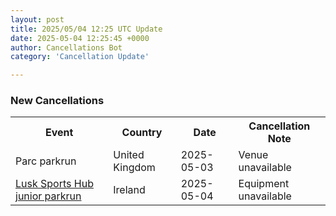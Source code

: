 ```yaml
---
layout: post
title: 2025/05/04 12:25 UTC Update
date: 2025-05-04 12:25:45 +0000
author: Cancellations Bot
category: 'Cancellation Update'

---
```


<h3>New Cancellations</h3>
<div class='hscrollable'>
<table style='width: 100%'>
    <tr>
        <th>Event</th>
        <th>Country</th>
        <th>Date</th>
        <th>Cancellation Note</th>
    </tr>
    <tr>
        <td>Parc parkrun</td>
        <td>United Kingdom</td>
        <td>2025-05-03</td>
        <td>Venue unavailable</td>
    </tr>
    <tr>
        <td><a href="https://www.parkrun.ie/lusksportshub-juniors">Lusk Sports Hub junior parkrun</a></td>
        <td>Ireland</td>
        <td>2025-05-04</td>
        <td>Equipment unavailable</td>
    </tr>
</table>
</div>
